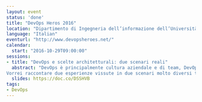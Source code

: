 ```yaml
---
layout: event
status: 'done'
title: "DevOps Heros 2016"
location: "Dipartimento di Ingegneria dell’informazione dell’Università di Parma"
language: "Italian"
eventurl: "http://www.devopsheroes.net/"
calendar:
  start: "2016-10-29T09:00:00"
sessions:
- title: "DevOps e scelte architetturali: due scenari reali"
  abstract: "DevOps è principalmente cultura aziendale e di team, DevOps è una nuova visione in cui alcune di quelle che sono le barriere tra mondo dello sviluppo e mondo operations vengono abbattute al fine di generare sinergie inimmaginabili prima.
Vorrei raccontare due esperienze vissute in due scenari molto diversi tra loro, due scenari in cui DevOps è stato da un lato il traguardo di un processo evolutivo dal monolite ingestibile a SOA/Microservices e dell'altro invece DevOps è stato il motivo scatenante finalizzato a superare tutta una serie di ostacoli amministrativi e burocratici che rendevano impossibile il deploy in produzione."
  slides: https://doc.co/DSSHVB
tags:
- DevOps
---
```

